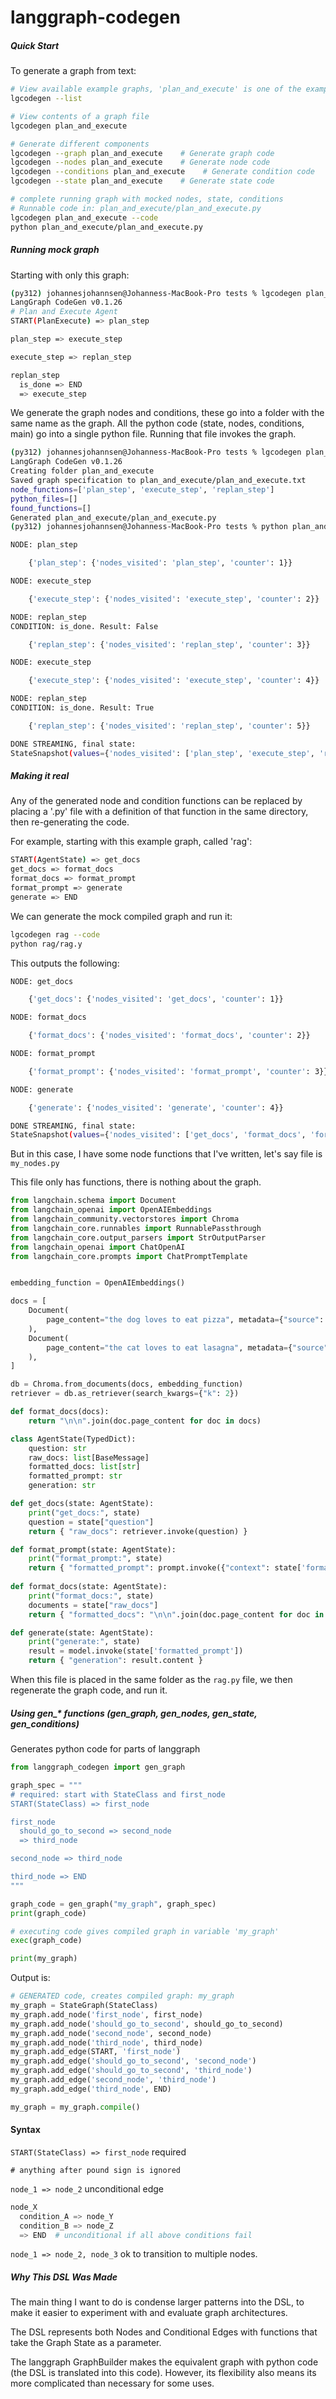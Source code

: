 # langgraph-codegen
##### Quick Start

To generate a graph from text:

```bash
# View available example graphs, 'plan_and_execute' is one of the examples
lgcodegen --list

# View contents of a graph file
lgcodegen plan_and_execute

# Generate different components
lgcodegen --graph plan_and_execute    # Generate graph code
lgcodegen --nodes plan_and_execute    # Generate node code
lgcodegen --conditions plan_and_execute    # Generate condition code
lgcodegen --state plan_and_execute    # Generate state code

# complete running graph with mocked nodes, state, conditions
# Runnable code in: plan_and_execute/plan_and_execute.py
lgcodegen plan_and_execute --code
python plan_and_execute/plan_and_execute.py
```

##### Running mock graph

Starting with only this graph:

```bash
(py312) johannesjohannsen@Johanness-MacBook-Pro tests % lgcodegen plan_and_execute
LangGraph CodeGen v0.1.26
# Plan and Execute Agent
START(PlanExecute) => plan_step

plan_step => execute_step

execute_step => replan_step

replan_step
  is_done => END
  => execute_step
```

We generate the graph nodes and conditions, these go into a folder with the same name as the graph.  All the python code (state, nodes, conditions, main) go into a single python file.   Running that file invokes the graph.

```bash
(py312) johannesjohannsen@Johanness-MacBook-Pro tests % lgcodegen plan_and_execute --code
LangGraph CodeGen v0.1.26
Creating folder plan_and_execute
Saved graph specification to plan_and_execute/plan_and_execute.txt
node_functions=['plan_step', 'execute_step', 'replan_step']
python_files=[]
found_functions=[]
Generated plan_and_execute/plan_and_execute.py
(py312) johannesjohannsen@Johanness-MacBook-Pro tests % python plan_and_execute/plan_and_execute.py

NODE: plan_step

    {'plan_step': {'nodes_visited': 'plan_step', 'counter': 1}}

NODE: execute_step

    {'execute_step': {'nodes_visited': 'execute_step', 'counter': 2}}

NODE: replan_step
CONDITION: is_done. Result: False

    {'replan_step': {'nodes_visited': 'replan_step', 'counter': 3}}

NODE: execute_step

    {'execute_step': {'nodes_visited': 'execute_step', 'counter': 4}}

NODE: replan_step
CONDITION: is_done. Result: True

    {'replan_step': {'nodes_visited': 'replan_step', 'counter': 5}}

DONE STREAMING, final state:
StateSnapshot(values={'nodes_visited': ['plan_step', 'execute_step', 'replan_step', 'execute_step', 'replan_step'], 'counter': 5}, next=(), config={'configurable': {'thread_id': '1', 'checkpoint_ns': '', 'checkpoint_id': '1efa12ae-9b91-609e-8005-a4720a865e53'}}, metadata={'source': 'loop', 'writes': {'replan_step': {'nodes_visited': 'replan_step', 'counter': 5}}, 'thread_id': '1', 'step': 5, 'parents': {}}, created_at='2024-11-12T19:18:35.369276+00:00', parent_config={'configurable': {'thread_id': '1', 'checkpoint_ns': '', 'checkpoint_id': '1efa12ae-9b8f-65dc-8004-242cede8358e'}}, tasks=())
```



##### Making it real

Any of the generated node and condition functions can be replaced by placing a '.py' file with a definition of that function in the same directory, then re-generating the code.

For example, starting with this example graph, called 'rag':
```bash
START(AgentState) => get_docs
get_docs => format_docs
format_docs => format_prompt
format_prompt => generate
generate => END
```

We can generate the mock compiled graph and run it:

```bash
lgcodegen rag --code
python rag/rag.y
```

This outputs the following:
```bash
NODE: get_docs

    {'get_docs': {'nodes_visited': 'get_docs', 'counter': 1}}

NODE: format_docs

    {'format_docs': {'nodes_visited': 'format_docs', 'counter': 2}}

NODE: format_prompt

    {'format_prompt': {'nodes_visited': 'format_prompt', 'counter': 3}}

NODE: generate

    {'generate': {'nodes_visited': 'generate', 'counter': 4}}

DONE STREAMING, final state:
StateSnapshot(values={'nodes_visited': ['get_docs', 'format_docs', 'format_prompt', 'generate'], 'counter': 4}, next=(), config={'configurable': {'thread_id': '1', 'checkpoint_ns': '', 'checkpoint_id': '1efa12c5-bc89-6fe6-8004-8f8476ca1b76'}}, metadata={'source': 'loop', 'writes': {'generate': {'nodes_visited': 'generate', 'counter': 4}}, 'thread_id': '1', 'step': 4, 'parents': {}}, created_at='2024-11-12T19:28:56.228241+00:00', parent_config={'configurable': {'thread_id': '1', 'checkpoint_ns': '', 'checkpoint_id': '1efa12c5-bc88-6d76-8003-7f480a1284c6'}}, tasks=())
```

But in this case, I have some node functions that I've written, let's say file is `my_nodes.py`

This file only has functions, there is nothing about the graph.

```python
from langchain.schema import Document
from langchain_openai import OpenAIEmbeddings
from langchain_community.vectorstores import Chroma
from langchain_core.runnables import RunnablePassthrough
from langchain_core.output_parsers import StrOutputParser
from langchain_openai import ChatOpenAI
from langchain_core.prompts import ChatPromptTemplate


embedding_function = OpenAIEmbeddings()

docs = [
    Document(
        page_content="the dog loves to eat pizza", metadata={"source": "animal.txt"}
    ),
    Document(
        page_content="the cat loves to eat lasagna", metadata={"source": "animal.txt"}
    ),
]

db = Chroma.from_documents(docs, embedding_function)
retriever = db.as_retriever(search_kwargs={"k": 2})

def format_docs(docs):
    return "\n\n".join(doc.page_content for doc in docs)

class AgentState(TypedDict):
    question: str
    raw_docs: list[BaseMessage]
    formatted_docs: list[str]
    formatted_prompt: str
    generation: str

def get_docs(state: AgentState):
    print("get_docs:", state)
    question = state["question"]
    return { "raw_docs": retriever.invoke(question) }

def format_prompt(state: AgentState):
    print("format_prompt:", state)
    return { "formatted_prompt": prompt.invoke({"context": state['formatted_docs'], 'question': state['question'] })}
    
def format_docs(state: AgentState):
    print("format_docs:", state)
    documents = state["raw_docs"]
    return { "formatted_docs": "\n\n".join(doc.page_content for doc in documents) }

def generate(state: AgentState):
    print("generate:", state)
    result = model.invoke(state['formatted_prompt'])
    return { "generation": result.content }
```

When this file is placed in the same folder as the `rag.py` file, we then regenerate the graph code, and run it.



##### Using gen_* functions (gen_graph, gen_nodes, gen_state, gen_conditions)

Generates python code for parts of langgraph

```python
from langgraph_codegen import gen_graph

graph_spec = """
# required: start with StateClass and first_node
START(StateClass) => first_node

first_node
  should_go_to_second => second_node
  => third_node

second_node => third_node

third_node => END
"""

graph_code = gen_graph("my_graph", graph_spec)
print(graph_code)

# executing code gives compiled graph in variable 'my_graph'
exec(graph_code)

print(my_graph)
```

Output is:
```python
# GENERATED code, creates compiled graph: my_graph
my_graph = StateGraph(StateClass)
my_graph.add_node('first_node', first_node)
my_graph.add_node('should_go_to_second', should_go_to_second)
my_graph.add_node('second_node', second_node)
my_graph.add_node('third_node', third_node)
my_graph.add_edge(START, 'first_node')
my_graph.add_edge('should_go_to_second', 'second_node')
my_graph.add_edge('should_go_to_second', 'third_node')
my_graph.add_edge('second_node', 'third_node')
my_graph.add_edge('third_node', END)

my_graph = my_graph.compile()
```

#### Syntax

```START(StateClass) => first_node``` required

```# anything after pound sign is ignored```

```node_1 => node_2``` unconditional edge

```python
node_X
  condition_A => node_Y
  condition_B => node_Z
  => END  # unconditional if all above conditions fail
```

```node_1 => node_2, node_3``` ok to transition to multiple nodes.

##### Why This DSL Was Made

The main thing I want to do is condense larger patterns into the DSL, to make it easier to experiment with and evaluate graph architectures.

The DSL represents both Nodes and Conditional Edges with functions that take the Graph State as a parameter.  

The langgraph GraphBuilder makes the equivalent graph with python code (the DSL is translated into this code).  However, its flexibility also means its more complicated than necessary for some uses.

